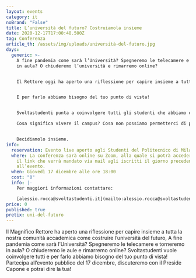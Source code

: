 ```yaml
---
layout: events
category: it
noBrand: "False"
title: L’università del futuro? Costruiamola insieme
date: 2020-12-17T17:00:48.500Z
tag: Conferenza
article_th: /assets/img/uploads/università-del-futuro.jpg
days:
  generic: >-
    A fine pandemia come sarà l’Università? Spegneremo le telecamere e torneremo
    in aula? O chiuderemo l’università e rimarremo online?


    Il Rettore oggi ha aperto una riflessione per capire insieme a tutta la nostra comunità accademica come costruire l’università del futuro. È stato un momento di avvio iniziale di confronto, a cui seguiranno degli appuntamenti dedicati a temi specifici. Dovremo riuscire a trovare un equilibrio che consenta di non perdere quanto c’è di buono in ciò che siamo riusciti a guadagnare in termini di digitalizzazione ma contemporaneamente preservare i principi della nostra istituzione: universitas universitatis, dal latino, “comunità”


    E per farlo abbiamo bisogno del tuo punto di vista!


    Svoltastudenti punta a coinvolgere tutti gli studenti che abbiamo qualcosa da dire su quanto abbiamo vissuto e che desiderino proporre delle idee.\

    Cosa significa vivere il campus? Cosa non possiamo permetterci di perdere? Qual è l’università del futuro?


    Decidiamolo insieme.
info:
  reservation: Evento live aperto agli Studenti del Politecnico di Milano.
  where: La conferenza sarà online su Zoom, alla quale si potrà accedere mediante
    il link che verrà mandato via mail agli iscritti il giorno precedente
    all’evento.
  when: Giovedì 17 dicembre alle ore 18:00
  cost: "0"
  info: |-
    Per maggiori informazioni contattare:

    [alessio.rocca@svoltastudenti.it](mailto:alessio.rocca@svoltastudenti.it)
price: 0
published: true
pretix: uni-del-futuro
---
```

Il Magnifico Rettore ha aperto una riflessione per capire insieme a tutta la nostra comunità accademica come costruire l’università del futuro, A fine pandemia come sarà l’Università? Spegneremo le telecamere e torneremo in aula? O chiuderemo le aule e rimarremo online? Svoltastudenti vuole coinvolgere tutti e per farlo abbiamo bisogno del tuo punto di vista! Partecipa all’evento pubblico del 17 dicembre, discuteremo con il Preside Capone e potrai dire la tua!